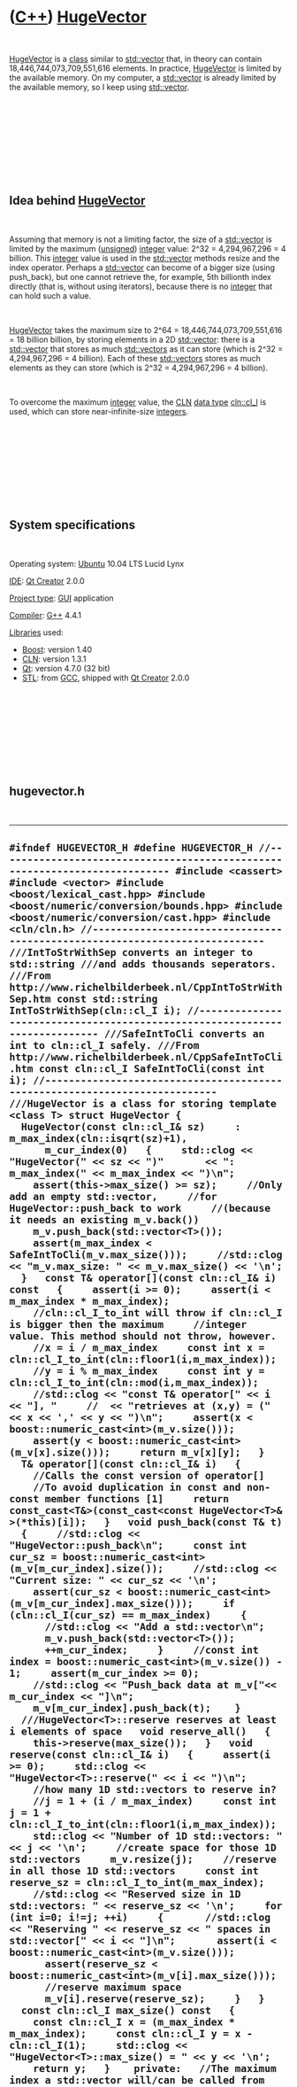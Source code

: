 
 

 

 

 

 

([C++](Cpp.md)) [HugeVector](CppHugeVector.md)
================================================

 

[HugeVector](CppHugeVector.md) is a [class](CppClass.md) similar to
[std::vector](CppStdVector.md) that, in theory can contain
18,446,744,073,709,551,616 elements. In practice,
[HugeVector](CppHugeVector.md) is limited by the available memory. On
my computer, a [std::vector](CppStdVector.md) is already limited by the
available memory, so I keep using [std::vector](CppStdVector.md).

 

 

 

 

 

Idea behind [HugeVector](CppHugeVector.md)
-------------------------------------------

 

Assuming that memory is not a limiting factor, the size of a
[std::vector](CppStdVector.md) is limited by the maximum
([unsigned](CppUnsigned.md)) [integer](CppInt.md) value: 2\^32 =
4,294,967,296 = 4 billion. This [integer](CppInt.md) value is used in
the [std::vector](CppStdVector.md) methods resize and the index operator.
Perhaps a [std::vector](CppStdVector.md) can become of a bigger size
(using push\_back), but one cannot retrieve the, for example, 5th
billionth index directly (that is, without using iterators), because
there is no [integer](CppInt.md) that can hold such a value.

 

[HugeVector](CppHugeVector.md) takes the maximum size to 2\^64 =
18,446,744,073,709,551,616 = 18 billion billion, by storing elements in
a 2D [std::vector](CppStdVector.md): there is a
[std::vector](CppStdVector.md) that stores as much
[std::vectors](CppStdVector.md) as it can store (which is 2\^32 =
4,294,967,296 = 4 billion). Each of these [std::vectors](CppStdVector.md)
stores as much elements as they can store (which is 2\^32 =
4,294,967,296 = 4 billion).

 

To overcome the maximum [integer](CppInt.md) value, the
[CLN](CppCln.md) [data type](CppDataType.md) [cln::cl\_I](CppCl_I.md)
is used, which can store near-infinite-size [integers](CppInt.md).

 

 

 

 

 

System specifications
---------------------

 

Operating system: [Ubuntu](http://www.ubuntu.com) 10.04 LTS Lucid Lynx

[IDE](CppIde.md): [Qt Creator](CppQtCreator.md) 2.0.0

[Project type](CppQtProjectType.md): [GUI](CppGui.md) application

[Compiler](CppCompiler.md): [G++](CppGpp.md) 4.4.1

[Libraries](CppLibrary.md) used:

-   [Boost](CppBoost.md): version 1.40
-   [CLN](CppCln.md): version 1.3.1
-   [Qt](CppQt.md): version 4.7.0 (32 bit)
-   [STL](CppStl.md): from [GCC](CppGcc.md), shipped with [Qt
    Creator](CppQt.md) 2.0.0

 

 

 

 

 

hugevector.h
------------

 

  -----------------------------------------------------------------------------------------------------------------------------------------------------------------------------------------------------------------------------------------------------------------------------------------------------------------------------------------------------------------------------------------------------------------------------------------------------------------------------------------------------------------------------------------------------------------------------------------------------------------------------------------------------------------------------------------------------------------------------------------------------------------------------------------------------------------------------------------------------------------------------------------------------------------------------------------------------------------------------------------------------------------------------------------------------------------------------------------------------------------------------------------------------------------------------------------------------------------------------------------------------------------------------------------------------------------------------------------------------------------------------------------------------------------------------------------------------------------------------------------------------------------------------------------------------------------------------------------------------------------------------------------------------------------------------------------------------------------------------------------------------------------------------------------------------------------------------------------------------------------------------------------------------------------------------------------------------------------------------------------------------------------------------------------------------------------------------------------------------------------------------------------------------------------------------------------------------------------------------------------------------------------------------------------------------------------------------------------------------------------------------------------------------------------------------------------------------------------------------------------------------------------------------------------------------------------------------------------------------------------------------------------------------------------------------------------------------------------------------------------------------------------------------------------------------------------------------------------------------------------------------------------------------------------------------------------------------------------------------------------------------------------------------------------------------------------------------------------------------------------------------------------------------------------------------------------------------------------------------------------------------------------------------------------------------------------------------------------------------------------------------------------------------------------------------------------------------------------------------------------------------------------------------------------------------------------------------------------------------------------------------------------------------------------------------------------------------------------------------------------------------------------------------------------------------------------------------------------------------------------------------------------------------------------------------------------------------------------------------------------------------------------------------------------------------------------------------------------------------------------------------------------------------------------------------------------------------------------------------------------------------------------------------------------------------------------------------------------------------------------------------------------------------------------------------------------------------------------------------------------------------------------------------------------------------------------------------------------------------------------------------------------------------------------------------------------------------------------------------------------------------------------------------------------------------------------------------------------------------------------------------------------------------------------------------------------------------------------------------------------------------------------------------------------------------------------------------------------------------------------------------------------------------------------------------------------------------------------------------------------------------------------------------------------------------------------------------------------------------------------------------------------------------------------------------------------------------------------------------------------------------------------------------------------------------------------------------------------------------------------------------------------------------------------------------------------------------------------------------------------------------------------------------------------------------------------------------------------------------------------------------------------------------------------------------------------------------------------------------------------------------------------------------------------------------------------------------------------------------------------------------------------------------------------------------------------------------------------------------------------------------------------------------------------------------------------------------------------------------------------------------------------------------
  ` #ifndef HUGEVECTOR_H #define HUGEVECTOR_H //--------------------------------------------------------------------------- #include <cassert> #include <vector> #include <boost/lexical_cast.hpp> #include <boost/numeric/conversion/bounds.hpp> #include <boost/numeric/conversion/cast.hpp> #include <cln/cln.h> //--------------------------------------------------------------------------- ///IntToStrWithSep converts an integer to std::string ///and adds thousands seperators. ///From http://www.richelbilderbeek.nl/CppIntToStrWithSep.htm const std::string IntToStrWithSep(cln::cl_I i); //--------------------------------------------------------------------------- ///SafeIntToCli converts an int to cln::cl_I safely. ///From http://www.richelbilderbeek.nl/CppSafeIntToCli.htm const cln::cl_I SafeIntToCli(const int i); //--------------------------------------------------------------------------- ///HugeVector is a class for storing template <class T> struct HugeVector {   HugeVector(const cln::cl_I& sz)     : m_max_index(cln::isqrt(sz)+1),       m_cur_index(0)   {     std::clog << "HugeVector(" << sz << ")"       << ": m_max_index(" << m_max_index << ")\n";     assert(this->max_size() >= sz);     //Only add an empty std::vector,     //for HugeVector::push_back to work     //(because it needs an existing m_v.back())     m_v.push_back(std::vector<T>());      assert(m_max_index < SafeIntToCli(m_v.max_size()));     //std::clog << "m_v.max_size: " << m_v.max_size() << '\n';   }   const T& operator[](const cln::cl_I& i) const   {     assert(i >= 0);     assert(i < m_max_index * m_max_index);      //cln::cl_I_to_int will throw if cln::cl_I is bigger then the maximum     //integer value. This method should not throw, however.     //x = i / m_max_index     const int x = cln::cl_I_to_int(cln::floor1(i,m_max_index));     //y = i % m_max_index     const int y = cln::cl_I_to_int(cln::mod(i,m_max_index));     //std::clog << "const T& operator[" << i << "], "     //  << "retrieves at (x,y) = (" << x << ',' << y << ")\n";     assert(x < boost::numeric_cast<int>(m_v.size()));     assert(y < boost::numeric_cast<int>(m_v[x].size()));     return m_v[x][y];   }    T& operator[](const cln::cl_I& i)   {     //Calls the const version of operator[]     //To avoid duplication in const and non-const member functions [1]     return const_cast<T&>(const_cast<const HugeVector<T>& >(*this)[i]);   }   void push_back(const T& t)   {     //std::clog << "HugeVector::push_back\n";     const int cur_sz = boost::numeric_cast<int>(m_v[m_cur_index].size());     //std::clog << "Current size: " << cur_sz << '\n';     assert(cur_sz < boost::numeric_cast<int>(m_v[m_cur_index].max_size()));     if (cln::cl_I(cur_sz) == m_max_index)     {       //std::clog << "Add a std::vector\n";       m_v.push_back(std::vector<T>());       ++m_cur_index;     }     //const int index = boost::numeric_cast<int>(m_v.size()) - 1;     assert(m_cur_index >= 0);     //std::clog << "Push_back data at m_v["<< m_cur_index << "]\n";     m_v[m_cur_index].push_back(t);    }   ///HugeVector<T>::reserve reserves at least i elements of space   void reserve_all()   {     this->reserve(max_size());   }   void reserve(const cln::cl_I& i)   {     assert(i >= 0);     std::clog << "HugeVector<T>::reserve(" << i << ")\n";     //how many 1D std::vectors to reserve in?     //j = 1 + (i / m_max_index)     const int j = 1 + cln::cl_I_to_int(cln::floor1(i,m_max_index));     std::clog << "Number of 1D std::vectors: " << j << '\n';     //create space for those 1D std::vectors     m_v.resize(j);     //reserve in all those 1D std::vectors     const int reserve_sz = cln::cl_I_to_int(m_max_index);     //std::clog << "Reserved size in 1D std::vectors: " << reserve_sz << '\n';     for (int i=0; i!=j; ++i)     {       //std::clog << "Reserving " << reserve_sz << " spaces in std::vector[" << i << "]\n";       assert(i < boost::numeric_cast<int>(m_v.size()));       assert(reserve_sz < boost::numeric_cast<int>(m_v[i].max_size()));       //reserve maximum space       m_v[i].reserve(reserve_sz);     }   }   const cln::cl_I max_size() const   {     const cln::cl_I x = (m_max_index * m_max_index);     const cln::cl_I y = x - cln::cl_I(1);     std::clog << "HugeVector<T>::max_size() = " << y << '\n';     return y;   }    private:   //The maximum index a std::vector will/can be called from   const cln::cl_I m_max_index;   //m_cur_index is the index in m_v currently working on   //(m_v.size() does not work, because in HugeVector::reserve   // the 1D std::vectors must exist, to be able to reserve   // memory for them).   int m_cur_index;   //The 2D std::vector containing all data   std::vector<std::vector<T> > m_v; }; //--------------------------------------------------------------------------- ///m_max_index = 2 ^ 27 = 134217728 ///m_max_index = 2 ^ 28 = 268435456 ///m_max_index must be less than std::vector<T>::max_size ///Measured was 357913941, which equals 2 ^ 28.415 ///template <class T> ///const cln::cl_I HugeVector<T>::m_max_index("134217728"); //--------------------------------------------------------------------------- ///IntToStrWithSep converts an integer to std::string ///and adds thousands seperators. ///From http://www.richelbilderbeek.nl/CppIntToStrWithSep.htm const std::string IntToStrWithSep(cln::cl_I i) {   std::string s     = boost::lexical_cast<std::string>(cln::mod(i,10));   i = cln::floor1(i,10);   int d = 1;   while (!cln::zerop(i))   {     s = boost::lexical_cast<std::string>(cln::mod(i,10))       + (d % 3 == 0 ? "," : "")       + s;     i = cln::floor1(i,10);     ++d;   }   return s; } //--------------------------------------------------------------------------- ///SafeIntToCli converts an int to cln::cl_I safely. ///From http://www.richelbilderbeek.nl/CppSafeIntToCli.htm const cln::cl_I SafeIntToCli(const int i) {   //A cln::cl_I can handle integer values to 2^29 in its constructor   if (i < 536870912)   {     return cln::cl_I(i);   }   const std::string s = boost::lexical_cast<std::string>(i);   return cln::cl_I(s.c_str()); } //--------------------------------------------------------------------------- #endif // HUGEVECTOR_H `
  -----------------------------------------------------------------------------------------------------------------------------------------------------------------------------------------------------------------------------------------------------------------------------------------------------------------------------------------------------------------------------------------------------------------------------------------------------------------------------------------------------------------------------------------------------------------------------------------------------------------------------------------------------------------------------------------------------------------------------------------------------------------------------------------------------------------------------------------------------------------------------------------------------------------------------------------------------------------------------------------------------------------------------------------------------------------------------------------------------------------------------------------------------------------------------------------------------------------------------------------------------------------------------------------------------------------------------------------------------------------------------------------------------------------------------------------------------------------------------------------------------------------------------------------------------------------------------------------------------------------------------------------------------------------------------------------------------------------------------------------------------------------------------------------------------------------------------------------------------------------------------------------------------------------------------------------------------------------------------------------------------------------------------------------------------------------------------------------------------------------------------------------------------------------------------------------------------------------------------------------------------------------------------------------------------------------------------------------------------------------------------------------------------------------------------------------------------------------------------------------------------------------------------------------------------------------------------------------------------------------------------------------------------------------------------------------------------------------------------------------------------------------------------------------------------------------------------------------------------------------------------------------------------------------------------------------------------------------------------------------------------------------------------------------------------------------------------------------------------------------------------------------------------------------------------------------------------------------------------------------------------------------------------------------------------------------------------------------------------------------------------------------------------------------------------------------------------------------------------------------------------------------------------------------------------------------------------------------------------------------------------------------------------------------------------------------------------------------------------------------------------------------------------------------------------------------------------------------------------------------------------------------------------------------------------------------------------------------------------------------------------------------------------------------------------------------------------------------------------------------------------------------------------------------------------------------------------------------------------------------------------------------------------------------------------------------------------------------------------------------------------------------------------------------------------------------------------------------------------------------------------------------------------------------------------------------------------------------------------------------------------------------------------------------------------------------------------------------------------------------------------------------------------------------------------------------------------------------------------------------------------------------------------------------------------------------------------------------------------------------------------------------------------------------------------------------------------------------------------------------------------------------------------------------------------------------------------------------------------------------------------------------------------------------------------------------------------------------------------------------------------------------------------------------------------------------------------------------------------------------------------------------------------------------------------------------------------------------------------------------------------------------------------------------------------------------------------------------------------------------------------------------------------------------------------------------------------------------------------------------------------------------------------------------------------------------------------------------------------------------------------------------------------------------------------------------------------------------------------------------------------------------------------------------------------------------------------------------------------------------------------------------------------------------------------------------------------------------------------------------------------------------------------

 

 

 

 

 

 

